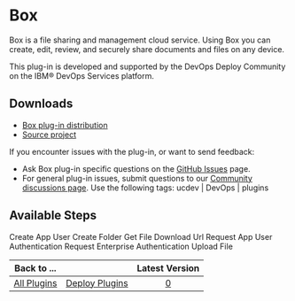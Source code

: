 
# Box

Box is a file sharing and management cloud service. Using Box you can create, edit, review, and securely share documents and files on any device.

This plug-in is developed and supported by the DevOps Deploy Community on the IBM® DevOps Services platform. 

## Downloads

* [Box plug-in distribution](https://github.com/UrbanCode/Box-UCD/releases)
* [Source project](https://github.com/UrbanCode/Box-UCD)

If you encounter issues with the plug-in, or want to send feedback:

* Ask Box plug-in specific questions on the [GitHub Issues](https://github.com/UrbanCode/Box-UCD/issues) page.
* For general plug-in issues, submit questions to our [Community discussions page](https://community.ibm.com/community/user/wasdevops/urbancode-discussion). Use the following tags: ucdev | DevOps | plugins

## Available Steps

Create App User Create Folder Get File Download Url Request App User Authentication Request Enterprise Authentication Upload File

|Back to ...||Latest Version|
| :---: | :---: | :---: |
|[All Plugins](../../index.md)|[Deploy Plugins](../README.md)|[0]()|
